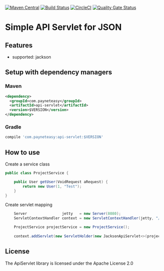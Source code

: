 [![Maven Central](https://img.shields.io/maven-central/v/com.payneteasy/api-servlet.svg?label=Maven%20Central)](https://search.maven.org/search?q=g:%22com.payneteasy%22%20AND%20a:%22api-servlet%22)
[![Build Status](https://travis-ci.org/payneteasy/api-servlet.svg?branch=master)](https://travis-ci.org/payneteasy/api-servlet)
[![CircleCI](https://circleci.com/gh/payneteasy/api-servlet.svg?style=svg)](https://circleci.com/gh/payneteasy/api-servlet)
[![Quality Gate Status](https://sonarcloud.io/api/project_badges/measure?project=com.payneteasy%3Aapi-servlet&metric=alert_status)](https://sonarcloud.io/dashboard?id=com.payneteasy%3Aapi-servlet)

Simple API Servlet for JSON
==========================


## Features

* supported: jackson

## Setup with dependency managers

### Maven

```xml
<dependency>
  <groupId>com.payneteasy</groupId>
  <artifactId>api-servlet</artifactId>
  <version>$VERSION</version>
</dependency>
```

### Gradle

```groovy
compile 'com.payneteasy:api-servlet:$VERSION'
```

How to use
------------

Create a service class

```java
public class ProjectService {

    public User getUser(VoidRequest aRequest) {
        return new User(1, "Test");
    }
}
```

Create servlet mapping

```java
    Server                jetty   = new Server(8080);
    ServletContextHandler context = new ServletContextHandler(jetty, "/api", ServletContextHandler.NO_SESSIONS);

    ProjectService projectService = new ProjectService();
    
    context.addServlet(new ServletHolder(new JacksonApiServlet<>(projectService::getUser, VoidRequest.class, User.class)), "/user/*");
```


## License

The ApiServlet library is licensed under the Apache License 2.0
